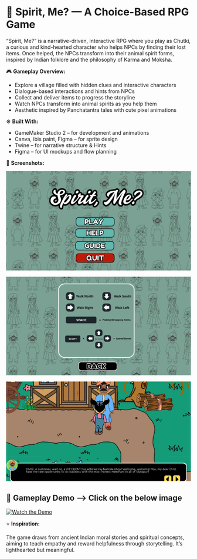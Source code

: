 # 🌸 Spirit, Me? — A Choice-Based RPG Game
“Spirit, Me?” is a narrative-driven, interactive RPG where you play as Chutki, a curious and kind-hearted character who helps NPCs by finding their lost items. Once helped, the NPCs transform into their animal spirit forms, inspired by Indian folklore and the philosophy of Karma and Moksha.

🎮 **Gameplay Overview:**

- Explore a village filled with hidden clues and interactive characters
- Dialogue-based interactions and hints from NPCs
- Collect and deliver items to progress the storyline
- Watch NPCs transform into animal spirits as you help them
- Aesthetic inspired by Panchatantra tales with cute pixel animations

⚙️ **Built With:**

- GameMaker Studio 2 – for development and animations
- Canva, ibis paint, Figma – for sprite design
- Twine – for narrative structure & Hints
- Figma – for UI mockups and flow planning

📸 **Screenshots:**

![Game Preview](start_page.png)

![Game Preview](controls.png)

![Game Preview](dialogue.png)

## 🎥 Gameplay Demo --> Click on the below image
[![Watch the Demo](https://img.youtube.com/vi/IYOAgFRAGM8/0.jpg)](https://youtu.be/IYOAgFRAGM8)



⭐ **Inspiration:**

The game draws from ancient Indian moral stories and spiritual concepts, aiming to teach empathy and reward helpfulness through storytelling. It’s lighthearted but meaningful.
